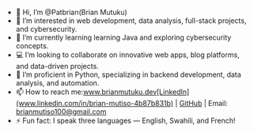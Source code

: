 - 👋 Hi, I’m @Patbrian(Brian Mutuku)
- 👀 I’m interested in  web development, data analysis, full-stack projects, and cybersecurity.
- 🌱 I’m currently learning learning Java and exploring cybersecurity concepts.
- 💻 I’m looking to collaborate on innovative web apps, blog platforms, and data-driven projects.
- 🐍 I’m proficient in Python, specializing in backend development, data analysis, and automation.
- 📫 How to reach me:www.brianmutuku.dev[LinkedIn](www.linkedin.com/in/brian-mutiso-4b87b831b) | [GitHub](https://github.com/Patbrian) | Email: brianmutiso100@gmail.com 
- ⚡ Fun fact: I speak three languages — English, Swahili, and French!

<!---
Patbrian/Patbrian is a ✨ special ✨ repository because its `README.md` (this file) appears on your GitHub profile.
You can click the Preview link to take a look at your changes.
--->
